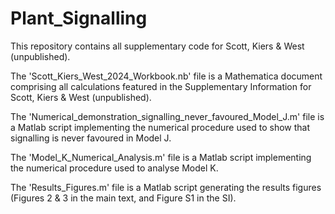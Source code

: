 # Plant_Signalling
This repository contains all supplementary code for Scott, Kiers &amp; West (unpublished). 

The 'Scott_Kiers_West_2024_Workbook.nb' file is a Mathematica document comprising all calculations featured in the Supplementary Information for Scott, Kiers & West (unpublished).

The 'Numerical_demonstration_signalling_never_favoured_Model_J.m' file is a Matlab script implementing the numerical procedure used to show that signalling is never favoured in Model J.

The 'Model_K_Numerical_Analysis.m' file is a Matlab script implementing the numerical procedure used to analyse Model K.

The 'Results_Figures.m' file is a Matlab script generating the results figures (Figures 2 & 3 in the main text, and Figure S1 in the SI).
